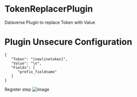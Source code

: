 # TokenReplacerPlugin
Dataverse Plugin to replace Token with Value

# Plugin Unsecure Configuration
```
{ 
   "Token": "[newlinetoken]",
   "Value": "\n",
   "Fields": [ 
      "prefix_fieldname"
   ] 
}
```

Register step 
![image](https://user-images.githubusercontent.com/24893229/146363594-bc4fcf9d-ac99-4184-9264-019b9943697e.png)

